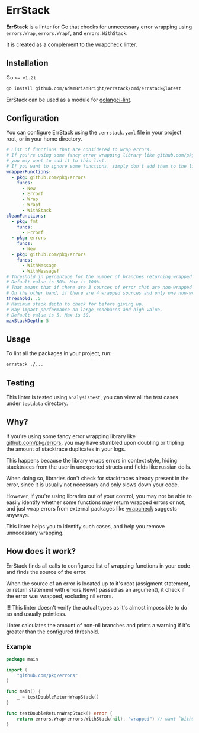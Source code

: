 # ErrStack

**ErrStack** is a linter for Go that checks for unnecessary error wrapping using `errors.Wrap`, `errors.Wrapf`, and `errors.WithStack`.

It is created as a complement to the [wrapcheck](https://github.com/tomarrell/wrapcheck) linter.

## Installation

Go `>= v1.21`

```bash
go install github.com/AdamBrianBright/errstack/cmd/errstack@latest
```

ErrStack can be used as a module for [golangci-lint](https://golangci-lint.run/usage/linters/#modules).

## Configuration

You can configure ErrStack using the `.errstack.yaml` file in your project root, or in your home directory.

```yaml
# List of functions that are considered to wrap errors.
# If you're using some fancy error wrapping library like github.com/pkg/errors,
# you may want to add it to this list.
# If you want to ignore some functions, simply don't add them to the list.
wrapperFunctions:
  - pkg: github.com/pkg/errors
    funcs:
      - New
      - Errorf
      - Wrap
      - Wrapf
      - WithStack
cleanFunctions:
  - pkg: fmt
    funcs:
      - Errorf
  - pkg: errors
    funcs:
      - New
  - pkg: github.com/pkg/errors
    funcs:
      - WithMessage
      - WithMessagef
# Threshold in percentage for the number of branches returning wrapped errors to be considered a violation.
# Default value is 50%. Max is 100%.
# That means that if there are 3 sources of error that are non-wrapped and one that is wrapped, ErrStack will report an error.
# On the other hand, if there are 4 wrapped sources and only one non-wrapped source, ErrStack will not report an error.
threshold: .5
# Maximum stack depth to check for before giving up.
# May impact performance on large codebases and high value.
# Default value is 5. Max is 50.
maxStackDepth: 5
```

## Usage

To lint all the packages in your project, run:

```bash
errstack ./...
```

## Testing

This linter is tested using `analysistest`, you can view all the test cases under `testdata` directory.

## Why?

If you're using some fancy error wrapping library like [github.com/pkg/errors](https://pkg.go.dev/github.com/pkg/errors), you may have stumbled upon doubling or tripling the amount of stacktrace duplicates in your logs.

This happens because the library wraps errors in context style, hiding stacktraces from the user in unexported structs and fields like russian dolls.

When doing so, libraries don't check for stacktraces already present in the error, since it is usually not necessary and only slows down your code.

However, if you're using libraries out of your control, you may not be able to easily identify whether some functions may return wrapped errors or not, and just wrap errors from external packages like [wrapcheck](https://github.com/tomarrell/wrapcheck) suggests anyways.

This linter helps you to identify such cases, and help you remove unnecessary wrapping.

## How does it work?

ErrStack finds all calls to configured list of wrapping functions in your code and finds the source of the error.

When the source of an error is located up to it's root (assigment statement, or return statement with errors.New() passed as an argument), it check if the error was wrapped, excluding nil errors.

!!! This linter doesn't verify the actual types as it's almost impossible to do so and usually pointless.

Linter calculates the amount of non-nil branches and prints a warning if it's greater than the configured threshold.

### Example

```go
package main

import (
	"github.com/pkg/errors"
)

func main() {
	_ = testDoubleReturnWrapStack()
}

func testDoubleReturnWrapStack() error {
	return errors.Wrap(errors.WithStack(nil), "wrapped") // want `WithStack call unnecessarily wraps error with stacktrace. Replace with errors.WithMessage()`
}
```